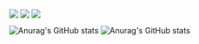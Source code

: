 <img align="center" src="https://github-readme-stats.vercel.app/api/top-langs/?username=luthfisauqi17&theme=default" />
<img align="center" src="https://github-readme-stats.vercel.app/api/top-langs/?username=luthfisauqi17&theme=dark" />
<img align="center" src="https://github-readme-stats.vercel.app/api/top-langs/?username=luthfisauqi17&theme=react" />

![Anurag's GitHub stats](https://github-readme-stats.vercel.app/api?username=luthfisauqi17&theme=dark&show_icons=true)
![Anurag's GitHub stats](https://github-readme-stats.vercel.app/api?username=luthfisauqi17&theme=react&show_icons=true)
